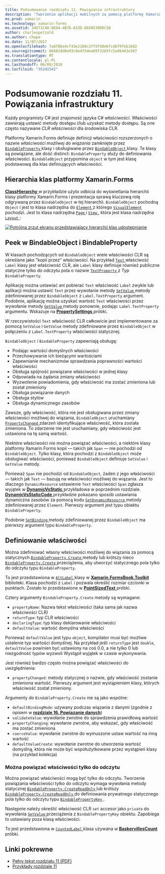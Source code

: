 ```yaml
---
title: Podsumowanie rozdziału 11. Powiązania infrastruktury
description: 'Tworzenie aplikacji mobilnych za pomocą platformy Xamarin.Forms: Podsumowanie rozdziału 11. Powiązania infrastruktury'
ms.prod: xamarin
ms.technology: xamarin-forms
ms.assetid: 34671C48-0ED4-4B76-A33D-D6505390DC5B
author: charlespetzold
ms.author: chape
ms.date: 11/07/2017
ms.openlocfilehash: 7a878be4cf43e2168c37fdfd8e6fcdb79feb1602
ms.sourcegitcommit: 66682dd8e93c0e4f5dee69f32b5fc5a96443e307
ms.translationtype: MT
ms.contentlocale: pl-PL
ms.lasthandoff: 06/08/2018
ms.locfileid: "35241542"
---
```

# <a name="summary-of-chapter-11-the-bindable-infrastructure"></a>Podsumowanie rozdziału 11. Powiązania infrastruktury

Każdy programisty C# jest znajomość języka C# *właściwości*. Właściwości zawierają *ustawić* metody dostępu i/lub *uzyskać* metody dostępu. Są one często nazywane *CLR właściwości* dla środowiska CLR.

Platformy Xamarin.Forms definiuje definicji właściwości rozszerzonych o nazwie *właściwości możliwej do wiązania* zamknięte przez [ `BindableProperty` ](https://developer.xamarin.com/api/type/Xamarin.Forms.BindableProperty/) klasy i obsługiwane przez [ `BindableObject` ](https://developer.xamarin.com/api/type/Xamarin.Forms.BindableObject/)klasy. Te klasy są powiązane, ale dość distinct: `BindableProperty` służy do definiowania właściwości. `BindableObject` przypomina `object` w tym jest klasę podstawową dla klas definiujących właściwości.

## <a name="the-xamarinforms-class-hierarchy"></a>Hierarchia klas platformy Xamarin.Forms

[ **ClassHierarchy** ](https://github.com/xamarin/xamarin-forms-book-samples/tree/master/Chapter11/ClassHierarchy) w przykładzie użyto odbicia do wyświetlania hierarchii klasy platformy Xamarin.Forms i prezentacja sprawą kluczową rolę odgrywaną przez `BindableObject` w tej hierarchii. `BindableObject` pochodną `Object` i jest to klasa nadrzędna do [ `Element` ](https://developer.xamarin.com/api/type/Xamarin.Forms.Element/) z którego [ `VisualElement` ](https://developer.xamarin.com/api/type/Xamarin.Forms.VisualElement/) pochodzi. Jest to klasa nadrzędna [ `Page` ](https://developer.xamarin.com/api/type/Xamarin.Forms.Page/) i [ `View` ](https://developer.xamarin.com/api/type/Xamarin.Forms.View/), która jest klasa nadrzędna [ `Layout` ](https://developer.xamarin.com/api/type/Xamarin.Forms.Layout/):

[![Potrójna zrzut ekranu przedstawiający hierarchii klas udostępnianie](images/ch11fg01-small.png "udostępniania hierarchii klasy")](images/ch11fg01-large.png#lightbox "udostępniania hierarchii — klasa")

## <a name="a-peek-into-bindableobject-and-bindableproperty"></a>Peek w BindableObject i BindableProperty

W klasach pochodzących od `BindableObject` wiele właściwości CLR są określane jako "kopii przez" właściwości. Na przykład [ `Text` ](https://developer.xamarin.com/api/property/Xamarin.Forms.Label.Text/) właściwość `Label` klasy jest właściwość CLR, ale `Label` klasy definiuje również publiczne statyczne tylko do odczytu pola o nazwie [ `TextProperty` ](https://developer.xamarin.com/api/property/Xamarin.Forms.Label.TextProperty/) z Typ `BindableProperty`.

Aplikację można ustawiać ani pobierać `Text` właściwość `Label` zwykle lub aplikacji można ustawić `Text` przez wywołanie metody [ `SetValue` ](https://developer.xamarin.com/api/member/Xamarin.Forms.BindableObject.SetValue/p/Xamarin.Forms.BindableProperty/System.Object/) metody zdefiniowanej przez `BindableObject` z `Label.TextProperty` argument. Podobnie, aplikację można uzyskać wartość `Text` właściwości przez wywołanie metody [ `GetValue` ](https://developer.xamarin.com/api/member/Xamarin.Forms.BindableObject.GetValue/p/Xamarin.Forms.BindableProperty/) metody ponownie, podając `Label.TextProperty` argumentu. Wskazuje na [ **PropertySettings** ](https://github.com/xamarin/xamarin-forms-book-samples/tree/master/Chapter11/PropertySettings) próbki.

W rzeczywistości `Text` właściwość CLR całkowicie jest implementowane za pomocą `SetValue` i `GetValue` metody zdefiniowane przez `BindableObject` w połączeniu z `Label.TextProperty` właściwości statycznej.

`BindableObject` i `BindableProperty` zapewniają obsługę:

- Podając wartości domyślnych właściwości
- Przechowywanie ich bieżącymi wartościami
- Zapewnianie mechanizmów sprawdzania poprawności wartości właściwości
- Obsługa spójność powiązane właściwości w jednej klasy
- Odpowiada na żądania zmiany właściwości
- Wyzwolenie powiadomienia, gdy właściwość ma zostać zmieniona lub został zmieniony
- Obsługa powiązanie danych
- Obsługa stylów
- Obsługa dynamicznego zasobów

Zawsze, gdy właściwość, która nie jest obsługiwana przez zmiany właściwości możliwej do wiązania, `BindableObject` uruchamiany [ `PropertyChanged` ](https://developer.xamarin.com/api/event/Xamarin.Forms.BindableObject.PropertyChanged/) zdarzeń identyfikujące właściwość, która została zmieniona. To zdarzenie nie jest uruchamiany, gdy właściwość jest ustawiona na tę samą wartość.

Niektóre właściwości nie można powiązać właściwości, a niektóre klasy platformy Xamarin.Forms kopii &mdash; takich jak `Span` &mdash; nie pochodzi od `BindableObject`. Tylko klasy, która pochodzi z `BindableObject` może obsługiwać właściwości, ponieważ `BindableObject` definiuje `SetValue` i `GetValue` metody.

Ponieważ `Span` nie pochodzi od `BindableObject`, żaden z jego właściwości &mdash; takich jak `Text` &mdash; bazują na właściwości możliwej do wiązania. Jest to dlaczego `DynamicResource` ustawienie `Text` właściwości `Span` zgłasza wyjątek w [ **DynamicVsStatic** ](https://github.com/xamarin/xamarin-forms-book-samples/tree/master/Chapter10/DynamicVsStatic) przykładowa w poprzednim rozdziale. [ **DynamicVsStaticCode** ](https://github.com/xamarin/xamarin-forms-book-samples/tree/master/Chapter11/DynamicVsStaticCode) przykładzie pokazano sposób ustawiania dynamiczna zasobów za pomocą kodu [ `SetDynamicResource` ](https://developer.xamarin.com/api/member/Xamarin.Forms.Element.SetDynamicResource/p/Xamarin.Forms.BindableProperty/System.String/) metody zdefiniowanej przez `Element`. Pierwszy argument jest typu obiektu `BindableProperty`.

Podobnie [ `SetBinding` ](https://developer.xamarin.com/api/member/Xamarin.Forms.BindableObject.SetBinding/p/Xamarin.Forms.BindableProperty/Xamarin.Forms.BindingBase/) metody zdefiniowanej przez `BindableObject` ma pierwszy argument typu `BindableProperty`.

## <a name="defining-bindable-properties"></a>Definiowanie właściwości

Można zdefiniować własny właściwości możliwej do wiązania za pomocą statycznych [ `BindableProperty.Create` ](https://developer.xamarin.com/api/member/Xamarin.Forms.BindableProperty.Create/p/System.String/System.Type/System.Type/System.Object/Xamarin.Forms.BindingMode/Xamarin.Forms.BindableProperty+ValidateValueDelegate/Xamarin.Forms.BindableProperty+BindingPropertyChangedDelegate/Xamarin.Forms.BindableProperty+BindingPropertyChangingDelegate/Xamarin.Forms.BindableProperty+CoerceValueDelegate/Xamarin.Forms.BindableProperty+CreateDefaultValueDelegate/) metody lub krótszy nieco [ `BindableProperty.Create` ](https://developer.xamarin.com/api/member/Xamarin.Forms.BindableProperty.Create/p/System.String/System.Type/System.Type/System.Object/Xamarin.Forms.BindingMode/Xamarin.Forms.BindableProperty+ValidateValueDelegate/Xamarin.Forms.BindableProperty+BindingPropertyChangedDelegate/Xamarin.Forms.BindableProperty+BindingPropertyChangingDelegate/Xamarin.Forms.BindableProperty+CoerceValueDelegate/) przeciążenia, aby utworzyć statycznego pola tylko do odczytu typu `BindableProperty`.

To jest przedstawiona w [ `AltLabel` ](https://github.com/xamarin/xamarin-forms-book-samples/blob/master/Libraries/Xamarin.FormsBook.Toolkit/Xamarin.FormsBook.Toolkit/AltLabel.cs) klasy w [ **Xamarin.FormsBook.Toolkit** ](https://github.com/xamarin/xamarin-forms-book-samples/tree/master/Libraries/Xamarin.FormsBook.Toolkit) biblioteki. Klasa pochodzi z `Label` i pozwala określić rozmiar czcionki w punktach. Zostało to przedstawione w [ **PointSizedText** ](https://github.com/xamarin/xamarin-forms-book-samples/tree/master/Chapter11/PointSizedText) próbki.

Cztery argumenty `BindableProperty.Create` metody są wymagane:

- `propertyName`: Nazwa tekst właściwości (taka sama jak nazwa właściwości CLR)
- `returnType`: typ CLR właściwości
- `declaringType`: typ klasy deklarowanie właściwości
- `defaultValue`: wartość domyślna właściwości

Ponieważ `defaultValue` jest typu `object`, kompilator musi być możliwe ustalenie typ wartości domyślnej. Na przykład jeśli `returnType` jest `double`, `defaultValue` powinien być ustawiony na coś 0.0, a nie tylko 0 lub niezgodność typów wyzwoli Wystąpił wyjątek w czasie wykonywania.

Jest również bardzo często można powiązać właściwości do uwzględnienia:

- `propertyChanged`: metody statycznej o nazwie, gdy właściwość zostanie zmieniona wartość. Pierwszy argument jest wystąpieniem klasy, których właściwość został zmieniony.

Argumenty do `BindableProperty.Create` nie są jako wspólne:

- `defaultBindingMode`: używany podczas wiązania z danymi (zgodnie z opisem w [ **rozdziale 16. Powiązanie danych**](chapter16.md))
- `validateValue`: wywołanie zwrotne do sprawdzenia prawidłową wartość
- `propertyChanging`: wywołanie zwrotne, aby wskazać, gdy właściwość ma zostać zmieniona
- `coerceValue`: wywołanie zwrotne do wymuszone ustaw wartość na inną wartość
- `defaultValueCreate`: wywołanie zwrotne do utworzenia wartość domyślną, która nie może być współużytkowane przez wystąpień klasy (na przykład kolekcja)

### <a name="the-read-only-bindable-property"></a>Można powiązać właściwości tylko do odczytu

Można powiązać właściwości mogą być tylko do odczytu. Tworzenie powiązania właściwości tylko do odczytu wymaga wywołania metody statycznej [ `BindableProperty.CreateReadOnly` ](https://developer.xamarin.com/api/member/Xamarin.Forms.BindableProperty.CreateReadOnly/p/System.String/System.Type/System.Type/System.Object/Xamarin.Forms.BindingMode/Xamarin.Forms.BindableProperty+ValidateValueDelegate/Xamarin.Forms.BindableProperty+BindingPropertyChangedDelegate/Xamarin.Forms.BindableProperty+BindingPropertyChangingDelegate/Xamarin.Forms.BindableProperty+CoerceValueDelegate/Xamarin.Forms.BindableProperty+CreateDefaultValueDelegate/) lub krótszy [ `BindableProperty.CreateReadOnly` ](https://developer.xamarin.com/api/member/Xamarin.Forms.BindableProperty.CreateReadOnly/p/System.String/System.Type/System.Type/System.Object/Xamarin.Forms.BindingMode/Xamarin.Forms.BindableProperty+ValidateValueDelegate/Xamarin.Forms.BindableProperty+BindingPropertyChangedDelegate/Xamarin.Forms.BindableProperty+BindingPropertyChangingDelegate/Xamarin.Forms.BindableProperty+CoerceValueDelegate/) do definiowania prywatnego statycznego pola tylko do odczytu typu [ `BindablePropertyKey` ](https://developer.xamarin.com/api/type/Xamarin.Forms.BindablePropertyKey/).

Następnie należy określić właściwość CLR `set` accesor jako `private` do wywołania [ `SetValue` ](https://developer.xamarin.com/api/member/Xamarin.Forms.BindableObject.SetValue/p/Xamarin.Forms.BindablePropertyKey/System.Object/) przeciążenia z `BindablePropertyKey` obiektu. Zapobiega to ustawiany poza klasą właściwości.

To jest przedstawiona w [ `CountedLabel` ](https://github.com/xamarin/xamarin-forms-book-samples/blob/master/Libraries/Xamarin.FormsBook.Toolkit/Xamarin.FormsBook.Toolkit/CountedLabel.cs) klasa używana w [ **BaskervillesCount** ](https://github.com/xamarin/xamarin-forms-book-samples/tree/master/Chapter11/BaskervillesCount) próbki.



## <a name="related-links"></a>Linki pokrewne

- [Pełny tekst rozdziału 11 (PDF)](https://download.xamarin.com/developer/xamarin-forms-book/XamarinFormsBook-Ch11-Apr2016.pdf)
- [Przykłady rozdziale 11](https://github.com/xamarin/xamarin-forms-book-samples/tree/master/Chapter11)
